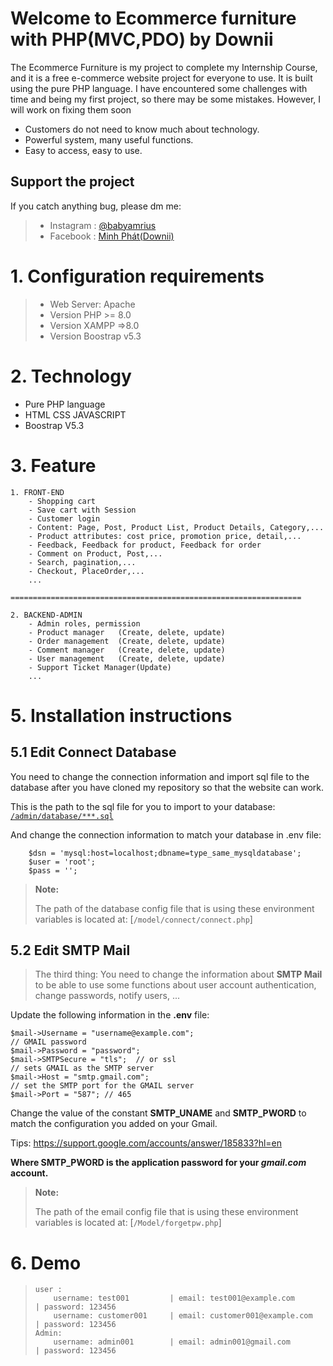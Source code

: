 # Welcome to Ecommerce furniture with PHP(MVC,PDO) by Downii

The Ecommerce Furniture is my project to complete my Internship Course, and it is a free e-commerce website project for everyone to use. It is built using the pure PHP language. I have encountered some challenges with time and being my first project, so there may be some mistakes. However, I will work on fixing them soon
- Customers do not need to know much about technology.
- Powerful system, many useful functions.
- Easy to access, easy to use.

## Support the project
If you catch anything bug, please dm me:
>    - Instagram : [@babyamrius](https://www.instagram.com/babyamrius)
 >   - Facebook : [Minh Phát(Downii)](https://www.facebook.com/braindoti)
# 1. Configuration requirements
> - Web Server: Apache
> - Version PHP >= 8.0
> - Version XAMPP =>8.0
> - Version Boostrap v5.3
# 2. Technology
- Pure PHP language
- HTML CSS JAVASCRIPT
- Boostrap V5.3
# 3. Feature

```
1. FRONT-END
    - Shopping cart
    - Save cart with Session
    - Customer login
    - Content: Page, Post, Product List, Product Details, Category,...
    - Product attributes: cost price, promotion price, detail,...
    - Feedback, Feedback for product, Feedback for order
    - Comment on Product, Post,...
    - Search, pagination,...
    - Checkout, PlaceOrder,...
    ...

=================================================================

2. BACKEND-ADMIN
    - Admin roles, permission
    - Product manager   (Create, delete, update)
    - Order management  (Create, delete, update)
    - Comment manager   (Create, delete, update)
    - User management   (Create, delete, update)
    - Support Ticket Manager(Update)
    ...
```
# 5. Installation instructions
## 5.1 Edit Connect Database

You need to change the connection information and import sql file to the database after you have cloned my repository so that the website can work.

This is the path to the sql file for you to import to your database:
[`/admin/database/***.sql`](https://github.com/TanHongIT/new-mvc-shop/tree/master/admin/database)

And change the connection information to match your database in .env file:

```dotenv
    $dsn = 'mysql:host=localhost;dbname=type_same_mysqldatabase';
    $user = 'root';
    $pass = '';
```

> **Note:**
>
> The path of the database config file that is using these environment variables is located at: [`/model/connect/connect.php`]

## 5.2 Edit SMTP Mail

> The third thing: 
You need to change the information about **SMTP Mail** to be able to use some functions about user account authentication, change passwords, notify users, ...

Update the following information in the **.env** file:

```dotenv
$mail->Username = "username@example.com";
// GMAIL password
$mail->Password = "password"; 
$mail->SMTPSecure = "tls";  // or ssl
// sets GMAIL as the SMTP server
$mail->Host = "smtp.gmail.com";
// set the SMTP port for the GMAIL server
$mail->Port = "587"; // 465
```

Change the value of the constant **SMTP_UNAME** and **SMTP_PWORD** to match the configuration you added on your Gmail.

Tips: https://support.google.com/accounts/answer/185833?hl=en

**Where SMTP_PWORD is the application password for your _gmail.com_ account.**

> **Note:**
>
> The path of the email config file that is using these environment variables is located at: [`/Model/forgetpw.php`]

# 6. Demo

> 
> 
> ```
> user :
>     username: test001         | email: test001@example.com	   | password: 123456
>     username: customer001     | email: customer001@example.com   | password: 123456
> Admin:
>     username: admin001        | email: admin001@gmail.com	       | password: 123456
> ```
